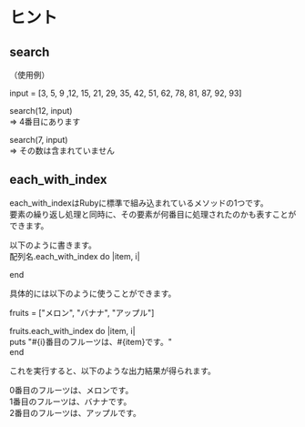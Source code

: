 # ヒント
  
## search  
  
（使用例）  
  
input = [3, 5, 9 ,12, 15, 21, 29, 35, 42, 51, 62, 78, 81, 87, 92, 93]  

search(12, input)  
=> 4番目にあります  
  
search(7, input)  
=> その数は含まれていません  
  

## each_with_index  
  
each_with_indexはRubyに標準で組み込まれているメソッドの1つです。  
要素の繰り返し処理と同時に、その要素が何番目に処理されたのかも表すことができます。  
  
以下のように書きます。  
配列名.each_with_index  do |item, i|  
  
end  
  
具体的には以下のように使うことができます。  
  
fruits = ["メロン", "バナナ", "アップル"]  
  
fruits.each_with_index do |item, i|  
 puts "#{i}番目のフルーツは、#{item}です。"  
end  
  
これを実行すると、以下のような出力結果が得られます。  
  
0番目のフルーツは、メロンです。  
1番目のフルーツは、バナナです。  
2番目のフルーツは、アップルです。  
